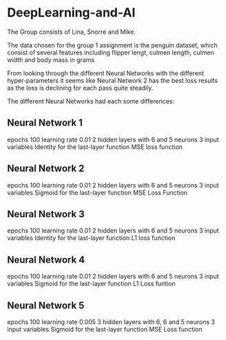 # DeepLearning-and-AI 
The Group consists of Lina, Snorre and Mike.


The data chosen for the group 1 assignment is the penguin dataset, which consist of several features including flipper lengt, culmen length, culmen width and body mass in grams

From looking through the different Neural Networks with the different hyper-parameters it seems like Neural Network 2 has the best loss results as the loss is declining for each pass quite steadily. 

The different Neural Networks had each some differences:

## Neural Network 1
epochs 100
learning rate 0.01
2 hidden layers with 6 and 5 neurons
3 input variables
Identity for the last-layer function
MSE loss function

## Neural Network 2
epochs 100
learning rate 0.01
2 hidden layers with 6 and 5 neurons
3 input variables
Sigmoid for the last-layer function
MSE Loss Function

## Neural Network 3
epochs 100
learning rate 0.01
2 hidden layers with 6 and 5 neurons
3 input variables
Identity for the last-layer function
L1 loss function

## Neural Network 4
epochs 100
learning rate 0.01
2 hidden layers with 6 and 5 neurons
3 input variables
Sigmoid for the last-layer function
L1 Loss funtion

## Neural Network 5
epochs 100
learning rate 0.005
3 hidden layers with 6, 6 and 5 neurons
3 input variables
Sigmoid for the last-layer function
MSE Loss function
